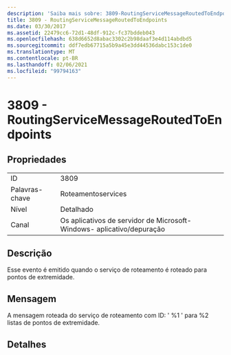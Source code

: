 ```yaml
---
description: 'Saiba mais sobre: 3809-RoutingServiceMessageRoutedToEndpoints'
title: 3809 - RoutingServiceMessageRoutedToEndpoints
ms.date: 03/30/2017
ms.assetid: 22479cc6-72d1-48df-912c-fc37bddeb043
ms.openlocfilehash: 638d6652d8abac3302c2b98daaf3e4d114abdbd5
ms.sourcegitcommit: ddf7edb67715a5b9a45e3dd44536dabc153c1de0
ms.translationtype: MT
ms.contentlocale: pt-BR
ms.lasthandoff: 02/06/2021
ms.locfileid: "99794163"
---
```

# <a name="3809---routingservicemessageroutedtoendpoints"></a>3809 - RoutingServiceMessageRoutedToEndpoints

## <a name="properties"></a>Propriedades  
  
|||  
|-|-|  
|ID|3809|  
|Palavras-chave|Roteamentoservices|  
|Nível|Detalhado|  
|Canal|Os aplicativos de servidor de Microsoft-Windows- aplicativo/depuração|  
  
## <a name="description"></a>Descrição  

 Esse evento é emitido quando o serviço de roteamento é roteado para pontos de extremidade.  
  
## <a name="message"></a>Mensagem  

 A mensagem roteada do serviço de roteamento com ID: ' %1 ' para %2 listas de pontos de extremidade.  
  
## <a name="details"></a>Detalhes
